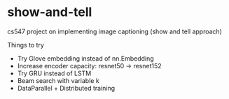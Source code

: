 # show-and-tell
cs547 project on implementing image captioning (show and tell approach)

Things to try
- Try Glove embedding instead of nn.Embedding
- Increase encoder capacity: resnet50 -> resnet152
- Try GRU instead of LSTM
- Beam search with variable k
- DataParallel + Distributed training
